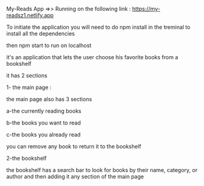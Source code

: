 My-Reads App =>> Running on the following link : https://my-readsz1.netlify.app

To initiate the application you will need to do npm install in the treminal to install all the dependencies 

then npm start to run on localhost


it's an application that lets the user choose his favorite books from a bookshelf

it has 2 sections

1- the main page :

the main page also has 3 sections

a-the currently reading books

b-the books you want to read

c-the books you already read

you can remove any book to return it to the bookshelf

2-the bookshelf

the bookshelf has a search bar to look for books by their name, category, or author and then adding it any section of the main page

